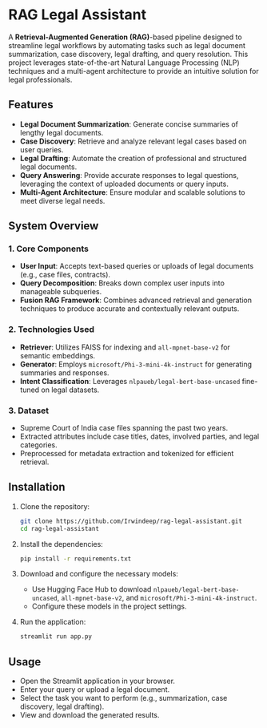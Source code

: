 # RAG Legal Assistant

A **Retrieval-Augmented Generation (RAG)**-based pipeline designed to streamline legal workflows by automating tasks such as legal document summarization, case discovery, legal drafting, and query resolution. This project leverages state-of-the-art Natural Language Processing (NLP) techniques and a multi-agent architecture to provide an intuitive solution for legal professionals.

## Features

- **Legal Document Summarization**: Generate concise summaries of lengthy legal documents.
- **Case Discovery**: Retrieve and analyze relevant legal cases based on user queries.
- **Legal Drafting**: Automate the creation of professional and structured legal documents.
- **Query Answering**: Provide accurate responses to legal questions, leveraging the context of uploaded documents or query inputs.
- **Multi-Agent Architecture**: Ensure modular and scalable solutions to meet diverse legal needs.

## System Overview

### 1. Core Components
- **User Input**: Accepts text-based queries or uploads of legal documents (e.g., case files, contracts).
- **Query Decomposition**: Breaks down complex user inputs into manageable subqueries.
- **Fusion RAG Framework**: Combines advanced retrieval and generation techniques to produce accurate and contextually relevant outputs.

### 2. Technologies Used
- **Retriever**: Utilizes FAISS for indexing and `all-mpnet-base-v2` for semantic embeddings.
- **Generator**: Employs `microsoft/Phi-3-mini-4k-instruct` for generating summaries and responses.
- **Intent Classification**: Leverages `nlpaueb/legal-bert-base-uncased` fine-tuned on legal datasets.

### 3. Dataset
- Supreme Court of India case files spanning the past two years.
- Extracted attributes include case titles, dates, involved parties, and legal categories.
- Preprocessed for metadata extraction and tokenized for efficient retrieval.

## Installation

1. Clone the repository:
   ```bash
   git clone https://github.com/Irwindeep/rag-legal-assistant.git
   cd rag-legal-assistant
   ```

2. Install the dependencies:
   ```bash
   pip install -r requirements.txt
   ```

3. Download and configure the necessary models:
   - Use Hugging Face Hub to download `nlpaueb/legal-bert-base-uncased`, `all-mpnet-base-v2`, and `microsoft/Phi-3-mini-4k-instruct`.
   - Configure these models in the project settings.

4. Run the application:
   ```bash
   streamlit run app.py
   ```

## Usage

- Open the Streamlit application in your browser.
- Enter your query or upload a legal document.
- Select the task you want to perform (e.g., summarization, case discovery, legal drafting).
- View and download the generated results.
